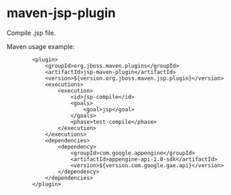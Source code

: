 # maven-jsp-plugin
Compile .jsp file.

Maven usage example:

            <plugin>
                <groupId>org.jboss.maven.plugins</groupId>
                <artifactId>jsp-maven-plugin</artifactId>
                <version>${version.org.jboss.maven.jsp.plugin}</version>
                <executions>
                    <execution>
                        <id>jsp-compile</id>
                        <goals>
                            <goal>jsp</goal>
                        </goals>
                        <phase>test-compile</phase>
                    </execution>
                </executions>
                <dependencies>
                    <dependency>
                        <groupId>com.google.appengine</groupId>
                        <artifactId>appengine-api-1.0-sdk</artifactId>
                        <version>${version.com.google.gae.api}</version>
                    </dependency>
                </dependencies>
            </plugin>
